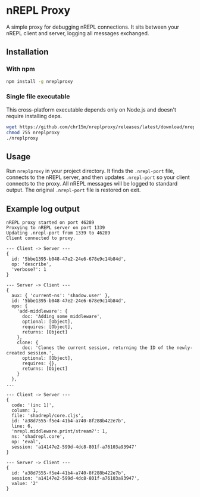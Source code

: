 # nREPL Proxy

A simple proxy for debugging nREPL connections. It sits between your nREPL client and server, logging all messages exchanged.

## Installation

### With npm

```bash
npm install -g nreplproxy
```

### Single file executable

This cross-platform executable depends only on Node.js and doesn't require installing deps.

```bash
wget https://github.com/chr15m/nreplproxy/releases/latest/download/nreplproxy
chmod 755 nreplproxy
./nreplproxy
```

## Usage

Run `nreplproxy` in your project directory. It finds the `.nrepl-port` file, connects to the nREPL server, and then updates `.nrepl-port` so your client connects to the proxy. All nREPL messages will be logged to standard output. The original `.nrepl-port` file is restored on exit.

## Example log output

```
nREPL proxy started on port 46289
Proxying to nREPL server on port 1339
Updating .nrepl-port from 1339 to 46289
Client connected to proxy.

--- Client -> Server ---
{
  id: '5bbe1395-b048-47e2-24e6-678e9c14b84d',
  op: 'describe',
  'verbose?': 1
}

--- Server -> Client ---
{
  aux: { 'current-ns': 'shadow.user' },
  id: '5bbe1395-b048-47e2-24e6-678e9c14b84d',
  ops: {
    'add-middleware': {
      doc: 'Adding some middleware',
      optional: [Object],
      requires: [Object],
      returns: [Object]
    },
    clone: {
      doc: 'Clones the current session, returning the ID of the newly-created session.',
      optional: [Object],
      requires: {},
      returns: [Object]
    }
  },
...

--- Client -> Server ---
{
  code: '(inc 1)',
  column: 1,
  file: 'shadrepl/core.cljs',
  id: 'a38d7555-f5e4-41b4-a740-8f288b422e7b',
  line: 6,
  'nrepl.middleware.print/stream?': 1,
  ns: 'shadrepl.core',
  op: 'eval',
  session: 'a14147e2-599d-4dc8-801f-a76103a93947'
}

--- Server -> Client ---
{
  id: 'a38d7555-f5e4-41b4-a740-8f288b422e7b',
  session: 'a14147e2-599d-4dc8-801f-a76103a93947',
  value: '2'
}
```
